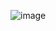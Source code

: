 ![image](https://user-images.githubusercontent.com/17929776/124001728-8e70c400-d9f2-11eb-8720-d0be85c116ee.png)
